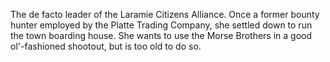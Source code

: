 The de facto leader of the Laramie Citizens Alliance. Once a former bounty hunter employed by the Platte Trading Company, she settled down to run the town boarding house. She wants to use the Morse Brothers in a good ol'-fashioned shootout, but is too old to do so.
